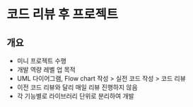 # 코드 리뷰 후 프로젝트
## 개요
- 미니 프로젝트 수행
- 개발 역량 레벨 업 목적
- UML 다이어그램, Flow chart 작성 > 실전 코드 작성 > 코드 리뷰
- 이전 코드 리뷰와 달리 매일 리뷰 진행하지 않음
- 각 기능별로 라이브러리 단위로 분리하여 개발